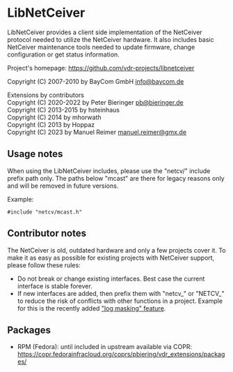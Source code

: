 LibNetCeiver
============

LibNetCeiver provides a client side implementation of the NetCeiver protocol needed to utilize the NetCeiver hardware. It also includes basic NetCeiver maintenance tools needed to update firmware, change configuration or get status information.

Project's homepage:
https://github.com/vdr-projects/libnetceiver

Copyright (C) 2007-2010 by BayCom GmbH <info@baycom.de>

Extensions by contributors  
Copyright (C) 2020-2022 by Peter Bieringer <pb@bieringer.de>  
Copyright (C) 2013-2015 by hsteinhaus  
Copyright (C) 2014      by mhorwath  
Copyright (C) 2013      by Hoppaz  
Copyright (C) 2023      by Manuel Reimer <manuel.reimer@gmx.de>

Usage notes
-----------

When using the LibNetCeiver includes, please use the "netcv/" include prefix path only. The paths below "mcast" are there for legacy reasons only and will be removed in future versions.

Example:
```
#include "netcv/mcast.h"
```

Contributor notes
-----------------

The NetCeiver is old, outdated hardware and only a few projects cover it. To make it as easy as possible for existing projects with NetCeiver support, please follow these rules:

- Do not break or change existing interfaces. Best case the current interface is stable forever.
- If new interfaces are added, then prefix them with "netcv_" or "NETCV_" to reduce the risk of conflicts with other functions in a project. Example for this is the recently added ["log masking" feature](https://github.com/vdr-projects/libnetceiver/blob/master/lib/logging.h).


Packages
--------

* RPM (Fedora): until included in upstream available via COPR: https://copr.fedorainfracloud.org/coprs/pbiering/vdr_extensions/packages/
